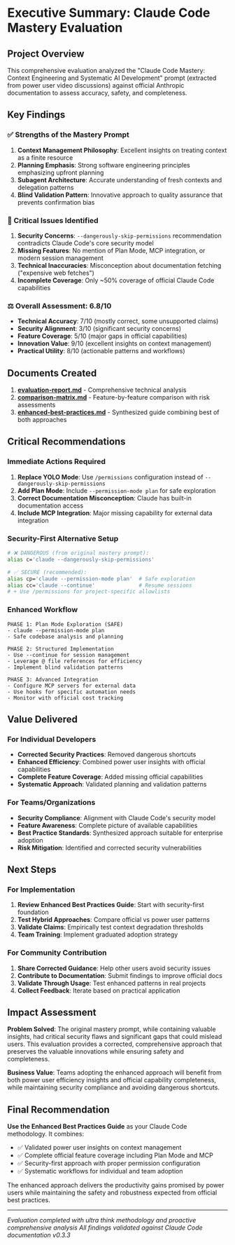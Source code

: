 # Executive Summary: Claude Code Mastery Evaluation

## Project Overview
This comprehensive evaluation analyzed the "Claude Code Mastery: Context Engineering and Systematic AI Development" prompt (extracted from power user video discussions) against official Anthropic documentation to assess accuracy, safety, and completeness.

## Key Findings

### ✅ Strengths of the Mastery Prompt
1. **Context Management Philosophy**: Excellent insights on treating context as a finite resource
2. **Planning Emphasis**: Strong software engineering principles emphasizing upfront planning
3. **Subagent Architecture**: Accurate understanding of fresh contexts and delegation patterns
4. **Blind Validation Pattern**: Innovative approach to quality assurance that prevents confirmation bias

### 🚨 Critical Issues Identified
1. **Security Concerns**: `--dangerously-skip-permissions` recommendation contradicts Claude Code's core security model
2. **Missing Features**: No mention of Plan Mode, MCP integration, or modern session management
3. **Technical Inaccuracies**: Misconception about documentation fetching ("expensive web fetches")
4. **Incomplete Coverage**: Only ~50% coverage of official Claude Code capabilities

### ⚖️ Overall Assessment: 6.8/10
- **Technical Accuracy**: 7/10 (mostly correct, some unsupported claims)
- **Security Alignment**: 3/10 (significant security concerns)
- **Feature Coverage**: 5/10 (major gaps in official capabilities)
- **Innovation Value**: 9/10 (excellent insights on context management)
- **Practical Utility**: 8/10 (actionable patterns and workflows)

## Documents Created

1. **[evaluation-report.md](evaluation-report.md)** - Comprehensive technical analysis
2. **[comparison-matrix.md](comparison-matrix.md)** - Feature-by-feature comparison with risk assessments
3. **[enhanced-best-practices.md](enhanced-best-practices.md)** - Synthesized guide combining best of both approaches

## Critical Recommendations

### Immediate Actions Required
1. **Replace YOLO Mode**: Use `/permissions` configuration instead of `--dangerously-skip-permissions`
2. **Add Plan Mode**: Include `--permission-mode plan` for safe exploration
3. **Correct Documentation Misconception**: Claude has built-in documentation access
4. **Include MCP Integration**: Major missing capability for external data integration

### Security-First Alternative Setup
```bash
# ❌ DANGEROUS (from original mastery prompt):
alias c='claude --dangerously-skip-permissions'

# ✅ SECURE (recommended):
alias cp='claude --permission-mode plan'  # Safe exploration
alias cc='claude --continue'              # Resume sessions
# + Use /permissions for project-specific allowlists
```

### Enhanced Workflow
```
PHASE 1: Plan Mode Exploration (SAFE)
- claude --permission-mode plan
- Safe codebase analysis and planning

PHASE 2: Structured Implementation
- Use --continue for session management
- Leverage @ file references for efficiency
- Implement blind validation patterns

PHASE 3: Advanced Integration  
- Configure MCP servers for external data
- Use hooks for specific automation needs
- Monitor with official cost tracking
```

## Value Delivered

### For Individual Developers
- **Corrected Security Practices**: Removed dangerous shortcuts
- **Enhanced Efficiency**: Combined power user insights with official capabilities
- **Complete Feature Coverage**: Added missing official capabilities
- **Systematic Approach**: Validated planning and validation patterns

### For Teams/Organizations
- **Security Compliance**: Alignment with Claude Code's security model
- **Feature Awareness**: Complete picture of available capabilities
- **Best Practice Standards**: Synthesized approach suitable for enterprise adoption
- **Risk Mitigation**: Identified and corrected security vulnerabilities

## Next Steps

### For Implementation
1. **Review Enhanced Best Practices Guide**: Start with security-first foundation
2. **Test Hybrid Approaches**: Compare official vs power user patterns
3. **Validate Claims**: Empirically test context degradation thresholds
4. **Team Training**: Implement graduated adoption strategy

### For Community Contribution
1. **Share Corrected Guidance**: Help other users avoid security issues
2. **Contribute to Documentation**: Submit findings to improve official docs
3. **Validate Through Usage**: Test enhanced patterns in real projects
4. **Collect Feedback**: Iterate based on practical application

## Impact Assessment

**Problem Solved**: The original mastery prompt, while containing valuable insights, had critical security flaws and significant gaps that could mislead users. This evaluation provides a corrected, comprehensive approach that preserves the valuable innovations while ensuring safety and completeness.

**Business Value**: Teams adopting the enhanced approach will benefit from both power user efficiency insights and official capability completeness, while maintaining security compliance and avoiding dangerous shortcuts.

## Final Recommendation

**Use the Enhanced Best Practices Guide** as your Claude Code methodology. It combines:
- ✅ Validated power user insights on context management
- ✅ Complete official feature coverage including Plan Mode and MCP
- ✅ Security-first approach with proper permission configuration
- ✅ Systematic workflows for individual and team adoption

The enhanced approach delivers the productivity gains promised by power users while maintaining the safety and robustness expected from official best practices.

---

*Evaluation completed with ultra think methodology and proactive comprehensive analysis*
*All findings validated against Claude Code documentation v0.3.3*